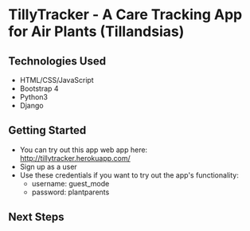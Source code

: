 # TillyTracker - A Care Tracking App for Air Plants (Tillandsias)

## Technologies Used
- HTML/CSS/JavaScript
- Bootstrap 4
- Python3 
- Django

## Getting Started
- You can try out this app web app here: http://tillytracker.herokuapp.com/
- Sign up as a user
- Use these credentials if you want to try out the app's functionality:
    - username: guest_mode
    - password: plantparents

## Next Steps
